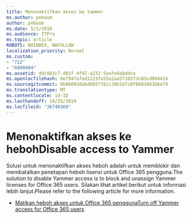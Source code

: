 ```yaml
---
title: Menonaktifkan akses ke Yammer
ms.author: pebaum
author: pebaum
ms.date: 5/1/2018
ms.audience: ITPro
ms.topic: article
ROBOTS: NOINDEX, NOFOLLOW
localization_priority: Normal
ms.custom:
- "722"
- "6000004"
ms.assetid: ddc083c7-d01f-4f97-a232-5eafe8abddce
ms.openlocfilehash: 6e7947afed1223fa55a2aa5710573c03cd804416
ms.sourcegitcommit: 0b06093dabd685f76cc39b1d7c0f8b03883b6e79
ms.translationtype: MT
ms.contentlocale: id-ID
ms.lasthandoff: 10/25/2019
ms.locfileid: "36740360"
---
```

# <a name="disable-access-to-yammer"></a><span data-ttu-id="f00ae-102">Menonaktifkan akses ke heboh</span><span class="sxs-lookup"><span data-stu-id="f00ae-102">Disable access to Yammer</span></span>

<span data-ttu-id="f00ae-103">Solusi untuk menonaktifkan akses heboh adalah untuk memblokir dan membatalkan penetapan heboh lisensi untuk Office 365 pengguna.</span><span class="sxs-lookup"><span data-stu-id="f00ae-103">The solution to disable Yammer access is to block and unassign Yammer licenses for Office 365 users.</span></span> <span data-ttu-id="f00ae-104">Silakan lihat artikel berikut untuk informasi lebih lanjut.</span><span class="sxs-lookup"><span data-stu-id="f00ae-104">Please refer to the following article for more information.</span></span>
  
- [<span data-ttu-id="f00ae-105">Matikan heboh akses untuk Office 365 pengguna</span><span class="sxs-lookup"><span data-stu-id="f00ae-105">Turn off Yammer access for Office 365 users</span></span>](https://docs.microsoft.com/yammer/manage-yammer-users/turn-off-user-access)
